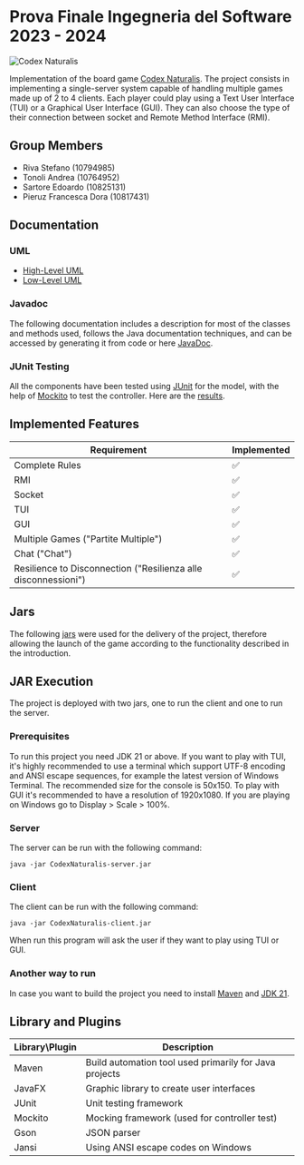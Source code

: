 # Prova Finale Ingegneria del Software 2023 - 2024

![Codex Naturalis](https://github.com/rivaPolimi/ing-sw-2024-riva-pieruz-sartore-tonoli/blob/master/src/main/resources/images/background.png)

Implementation of the board game [Codex Naturalis](https://www.craniocreations.it/prodotto/codex-naturalis). The project consists in implementing a single-server system capable of handling multiple games made up of 2 to 4 clients.
Each player could play using a Text User Interface (TUI) or a Graphical User Interface (GUI). They can also choose the type of their connection between socket and Remote Method Interface (RMI).

## Group Members

- Riva Stefano (10794985)
- Tonoli Andrea (10764952)
- Sartore Edoardo (10825131)
- Pieruz Francesca Dora (10817431)

## Documentation

### UML
- [High-Level UML]()
- [Low-Level UML](https://github.com/rivaPolimi/ing-sw-2024-riva-pieruz-sartore-tonoli/blob/master/deliverables/UML/low_level_UML.png)

### Javadoc

The following documentation includes a description for most of the classes and methods used, follows the Java documentation techniques, and can be accessed by generating it from code or here [JavaDoc](https://github.com/rivaPolimi/ing-sw-2024-riva-pieruz-sartore-tonoli/tree/master/deliverables/javadoc).

### JUnit Testing

All the components have been tested using [JUnit](https://junit.org/junit5/) for the model, with the help of [Mockito](https://site.mockito.org/) to test the controller. Here are the [results](https://github.com/rivaPolimi/ing-sw-2024-riva-pieruz-sartore-tonoli/blob/master/deliverables/Test_Results.png).

## Implemented Features

|  Requirement   | Implemented |
| -------------- | ----------- |
| Complete Rules | :white_check_mark: |
| RMI | :white_check_mark: |
| Socket | :white_check_mark: |
| TUI | :white_check_mark: |
| GUI | :white_check_mark: |
| Multiple Games ("Partite Multiple") | :white_check_mark: |
| Chat ("Chat") | :white_check_mark: |
| Resilience to Disconnection ("Resilienza alle disconnessioni") | :white_check_mark: |

## Jars

The following [jars]() were used for the delivery of the project, therefore allowing the launch of the game according to the functionality described in the introduction.

## JAR Execution

The project is deployed with two jars, one to run the client and one to run the server.

### Prerequisites

To run this project you need JDK 21 or above.
If you want to play with TUI, it's highly recommended to use a terminal which support UTF-8 encoding and ANSI escape sequences, for example the latest version of Windows Terminal. The recommended size for the console is 50x150.
To play with GUI it's recommended to have a resolution of 1920x1080. If you are playing on Windows go to Display > Scale > 100%. 

### Server

The server can be run with the following command:

    java -jar CodexNaturalis-server.jar

### Client

The client can be run with the following command:

    java -jar CodexNaturalis-client.jar

When run this program will ask the user if they want to play using TUI or GUI.

### Another way to run

In case you want to build the project you need to install [Maven](https://maven.apache.org/) and [JDK 21](https://www.oracle.com/it/java/technologies/downloads/#java21).

## Library and Plugins

| Library\Plugin | Description |
|----------------|-------------|
| Maven | Build automation tool used primarily for Java projects |
| JavaFX | Graphic library to create user interfaces |
| JUnit | Unit testing framework |
| Mockito | Mocking framework (used for controller test) |
| Gson | JSON parser |
| Jansi | Using ANSI escape codes on Windows |

